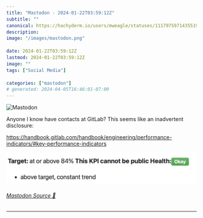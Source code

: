```yaml
---
title: "Mastodon - 2024-01-22T03:59:12Z"
subtitle: ""
canonical: https://hachyderm.io/users/mweagle/statuses/111797597143551916
description:
image: "/images/mastodon.png"

date: 2024-01-22T03:59:12Z
lastmod: 2024-01-22T03:59:12Z
image: ""
tags: ["Social Media"]

categories: ["mastodon"]
# generated: 2024-04-05T16:46:01-07:00
---
```

![Mastodon](/images/mastodon.png)

<p>Anyone I know have contacts at GitLab? This seems like an inadvertent disclosure:</p><p><a href="https://handbook.gitlab.com/handbook/engineering/performance-indicators/#key-performance-indicators" target="_blank" rel="nofollow noopener noreferrer" translate="no"><span class="invisible">https://</span><span class="ellipsis">handbook.gitlab.com/handbook/e</span><span class="invisible">ngineering/performance-indicators/#key-performance-indicators</span></a></p>

![Engineering retention metric that includes “This KPI cannot be public” in bold text](9248d272a2516af2.png)

###### [Mastodon Source 🐘](https://hachyderm.io/@mweagle/111797597143551916)

___
